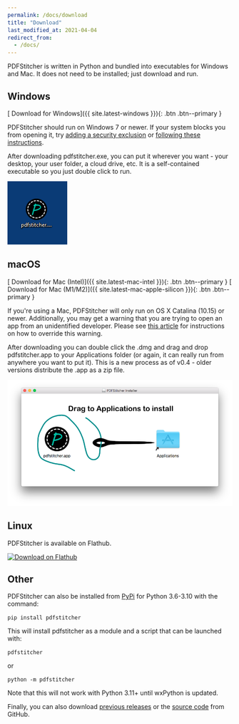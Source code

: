 ```yaml
---
permalink: /docs/download
title: "Download"
last_modified_at: 2021-04-04
redirect_from:
  - /docs/
---
```


PDFStitcher is written in Python and bundled into executables for Windows and Mac. It does not need to be installed; just download and run.

## Windows
[<i class='fas fa-download'></i> Download for Windows]({{ site.latest-windows }}){: .btn .btn--primary }

PDFStitcher should run on Windows 7 or newer. If your system blocks you from opening it, try [adding a security exclusion](https://support.microsoft.com/en-us/windows/add-an-exclusion-to-windows-security-811816c0-4dfd-af4a-47e4-c301afe13b26) or [following these instructions](https://www.windowscentral.com/how-fix-app-has-been-blocked-your-protection-windows-10).

After downloading pdfstitcher.exe, you can put it wherever you want - your desktop, your user folder, a cloud drive, etc. It is a self-contained executable so you just double click to run.

![windows desktop icon](/assets/images/windows-desktop.png)

## macOS
[<i class='fas fa-download'></i> Download for Mac (Intel)]({{ site.latest-mac-intel }}){: .btn .btn--primary }
[<i class='fas fa-download'></i> Download for Mac (M1/M2)]({{ site.latest-mac-apple-silicon }}){: .btn .btn--primary }

If you're using a Mac, PDFStitcher will only run on OS X Catalina (10.15) or newer. Additionally, you may get a warning that you are trying to open an app from an unidentified developer. Please see [this article](https://support.apple.com/guide/mac-help/mh40616) for instructions on how to override this warning.

After downloading you can double click the .dmg and drag and drop pdfstitcher.app to your Applications folder (or again, it can really run from anywhere you want to put it). This is a new process as of v0.4 - older versions distribute the .app as a zip file.

![mac installer dmg](/assets/images/mac-install.png)

## Linux
PDFStitcher is available on Flathub. 

<a href='https://flathub.org/apps/details/com.github.cfcurtis.pdfstitcher'><img width='120' alt='Download on Flathub' src='https://flathub.org/assets/badges/flathub-badge-en.svg'/></a>

## Other
PDFStitcher can also be installed from [PyPi](https://pypi.org/project/pdfstitcher/) for Python 3.6-3.10 with the command:

```
pip install pdfstitcher
```

This will install pdfstitcher as a module and a script that can be launched with:

```
pdfstitcher
```

or 

```
python -m pdfstitcher
```

Note that this will not work with Python 3.11+ until wxPython is updated.

Finally, you can also download [previous releases](https://github.com/cfcurtis/pdfstitcher/releases) or the [source code](https://github.com/cfcurtis/pdfstitcher) from GitHub.
